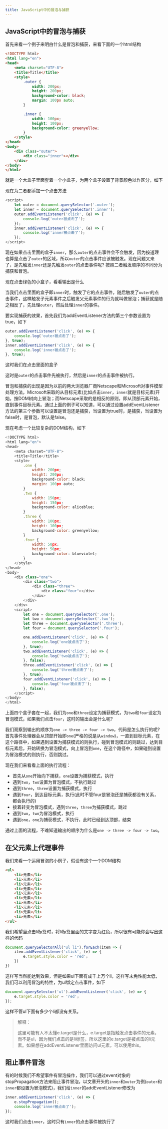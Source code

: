 ```yaml
---
title: JavaScript中的冒泡与捕获
---
```


## JavaScript中的冒泡与捕获

首先来看一个例子来明白什么是冒泡和捕获，来看下面的一个html结构

```html
<!DOCTYPE html>
<html lang="en">
<head>
    <meta charset="UTF-8">
    <title>Title</title>
    <style>
        .outer {
            width: 200px;
            height: 200px;
            background-color: black;
            margin: 100px auto;
        }

        .inner {
            width: 100px;
            height: 100px;
            background-color: greenyellow;
        }
    </style>
</head>
<body>
    <div class="outer">
        <div class="inner"></div>
    </div>
</body>
</html>
```

就是一个大盒子里面套着一个小盒子，为两个盒子设置了背景颜色以作区分，如下

<center>
    <ImageView src="https://gitee.com/lastknightcoder/blogimage/raw/master/img/2020-03-17_150014.png"/>
</center>

现在为二者都添加一个点击方法

```javascript
<script>
    let outer = document.querySelector('.outer');
    let inner = document.querySelector('.inner');
    outer.addEventListener('click', (e) => {
        console.log('outer被点击了');
    });
    inner.addEventListener('click', (e) => {
        console.log('inner被点击了');
    });
</script>
```

现在如果点击里面的盒子`inner`，那么`outer`的点击事件会不会触发，因为按道理也算是点击了`outer`的区域，所以`outer`的点击事件应该被触发。现在问题又来了，是先触发`inner`还是先触发`outer`的点击事件呢? 按照二者触发顺序的不同分为捕获和冒泡。



现在点击绿色的小盒子，看看输出是什么

<center>
    <ImageView src="https://gitee.com/lastknightcoder/blogimage/raw/master/img/2020-03-17-15-09.gif"/>
</center>

当我们点击里面的盒子即`inner`时，触发了它的点击事件，随后触发了`outer`的点击事件，这样触发子元素事件之后触发父元素事件的行为就叫做冒泡；捕获就是随之相反了，先处理`outer`，然后处理`inner`的事件。



要实现捕获的效果，首先我们为addEventListener方法的第三个参数设置为true，如下

```javascript
outer.addEventListener('click', (e) => {
    console.log('outer被点击了');
}, true);
inner.addEventListener('click', (e) => {
    console.log('inner被点击了');
}, true);
```

这时我们在点击里面的盒子

<center>
    <ImageView src="https://gitee.com/lastknightcoder/blogimage/raw/master/img/2020-03-17-15-17.gif"/>
</center>

这时是`outer`的点击事件先被执行，然后是`inner`的点击事件被执行。



冒泡和捕获的出现是因为以前的两大浏览器厂商Netscape和Microsoft对事件模型处理方法，Microsoft采取的从目标元素(比如点击`inner`，`inner`就是目标元素)开始，按DOM树向上冒泡；而Netscape采取的是相反的原则，即从顶部元素开始，直到事件目标元素。通过上面的例子可以知道，可以通过设置addEventListener方法的第三个参数可以设置是冒泡还是捕获，当设置为true时，是捕获，当设置为false时，是冒泡，默认是false。



现在考虑一个比较复杂的DOM结构，如下

```javascript
<!DOCTYPE html>
<html lang="en">
<head>
    <meta charset="UTF-8">
    <title>Title</title>
    <style>
        .one {
            width: 200px;
            height: 200px;
            background-color: black;
            margin: 100px auto;
        }
        .two {
            width: 150px;
            height: 150px;
            background-color: aliceblue;
        }
        .three {
            width: 100px;
            height: 100px;
            background-color: greenyellow;
        }
        .four {
            width: 50px;
            height: 50px;
            background-color: blueviolet;
        }
    </style>
</head>
<body>
    <div class="one">
        <div class="two">
            <div class="three">
                <div class="four"></div>
            </div>
        </div>
    </div>
    <script>
        let one = document.querySelector('.one');
        let two = document.querySelector('.two');
        let three = document.querySelector('.three');
        let four = document.querySelector('.four');

        one.addEventListener('click', (e) => {
            console.log('one被点击了');
        }, true);
        two.addEventListener('click', (e) => {
            console.log('two被点击了');
        }, false);
        three.addEventListener('click', (e) => {
            console.log('three被点击了');
        }, true);
        four.addEventListener('click', (e) => {
            console.log('four被点击了');
        }, false);
    </script>
</body>
</html>
```

上面四个盒子套在一起，我们为`one`和`three`设定为捕获模式，为`two`和`four`设定为冒泡模式，如果我们点击`four`，这时的输出会是什么呢?

<center>
    <ImageView src="https://gitee.com/lastknightcoder/blogimage/raw/master/img/2020-03-17-15-50.gif"/>
</center>

我们观察到输出的顺序为`one -> three -> four -> two`，代码是怎么执行的呢? 首先事件处理器会从顶部开始即`one`(严格的说是从`window`)，一直到目标元素，在这个路径中，如果遇到设置为捕获模式的则执行，碰到冒泡模式的则跳过，达到目标元素后，开始转换为冒泡模式，向上冒泡到`one`，在这个路径中，如果碰到设置为冒泡模式的则执行，否则跳过。



现在我们来看看上面的执行流程：

- 首先从`one`开始向下捕获，`one`设置为捕获模式，执行
- 遇到`two`，`two`设置为冒泡模式，不执行跳过
- 遇到`three`，`three`设置为捕获模式，执行
- 遇到`four`，到达目标元素，执行(此时不管four是冒泡还是捕获都没有关系，都会执行的)
- 接着转变为冒泡模式，遇到`three`，`three`为捕获模式，跳过
- 遇到`two`，`two`为冒泡模式，执行
- 遇到`one`，`one`为捕获模式，不执行，此时已经到达顶部，结束

通过上面的流程，不难知道输出的顺序为什么是`one -> three -> four -> two`。

## 在父元素上代理事件

我们来看一个运用冒泡的小例子，假设有这个一个DOM结构

```html
<ul>
    <li>元素</li>
    <li>元素</li>
    <li>元素</li>
    <li>元素</li>
    <li>元素</li>
    <li>元素</li>
    <li>元素</li>
    <li>元素</li>
    <li>元素</li>
    <li>元素</li>
</ul>
```

我们希望当点击li标签时，将li标签里面的文字变为红色，所以很有可能你会写出这样的代码

```javascript
document.querySelectorAll("ul li").forEach(item => {
    item.addEventListener('click', (e) => {
        e.target.style.color = 'red';
    })
})
```

这样写当然能达到效果，但是如果ul下面有成千上万个li，这样写未免性能太低，我们可以利用冒泡的特性，为ul绑定点击事件，如下

```javascript
document.querySelector('ul').addEventListener('click', (e) => {
    e.target.style.color = 'red';
});
```

这样不管ul下面有多少个li都没有关系。

> 解释：
>
> 这里可能有人不太懂e.target是什么，e.target是指触发点击事件的元素，而不是ul，因为我们点击的是li标签，所以这里的e.target是被点击的li元素。如果想在addEventListener里面访问ul元素，可以使用this。

## 阻止事件冒泡

有的时候我们不希望事件有冒泡操作，我们可以通过event对象的stopPropagation方法来阻止事件冒泡，以文章开头的`inner`和`outer`为例(`outer`和`inner`都设置为冒泡模式)，我们给`inner`的addEventListener修改为

```javascript
inner.addEventListener('click', (e) => {
    e.stopPropagation();
    console.log('inner被点击了');
});
```

这时我们点击`inner`，这时只有`inner`的点击事件被执行了

<center>
    <ImageView src="https://gitee.com/lastknightcoder/blogimage/raw/master/img/2020-03-17-16-22.gif"/>
</center>



